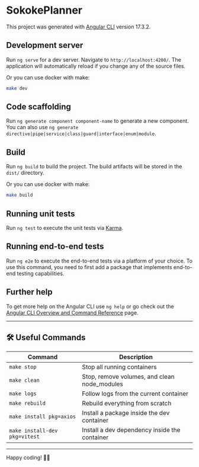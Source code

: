 # SokokePlanner

This project was generated with [Angular CLI](https://github.com/angular/angular-cli) version 17.3.2.

## Development server

Run `ng serve` for a dev server. Navigate to `http://localhost:4200/`. The application will automatically reload if you change any of the source files.

Or you can use docker with make:

```bash
make dev
```

## Code scaffolding

Run `ng generate component component-name` to generate a new component. You can also use `ng generate directive|pipe|service|class|guard|interface|enum|module`.

## Build

Run `ng build` to build the project. The build artifacts will be stored in the `dist/` directory.

Or you can use docker with make:

```bash
make build
```

## Running unit tests

Run `ng test` to execute the unit tests via [Karma](https://karma-runner.github.io).

## Running end-to-end tests

Run `ng e2e` to execute the end-to-end tests via a platform of your choice. To use this command, you need to first add a package that implements end-to-end testing capabilities.

## Further help

To get more help on the Angular CLI use `ng help` or go check out the [Angular CLI Overview and Command Reference](https://angular.io/cli) page.

---

## 🛠️ Useful Commands

| Command           | Description                                 |
|-------------------|---------------------------------------------|
| `make stop`       | Stop all running containers                 |
| `make clean`      | Stop, remove volumes, and clean node_modules |
| `make logs`       | Follow logs from the current container      |
| `make rebuild`    | Rebuild everything from scratch             |
| `make install pkg=axios` | Install a package inside the dev container |
| `make install-dev pkg=vitest` | Install a dev dependency inside the container |

---

Happy coding! 🧑‍💻
